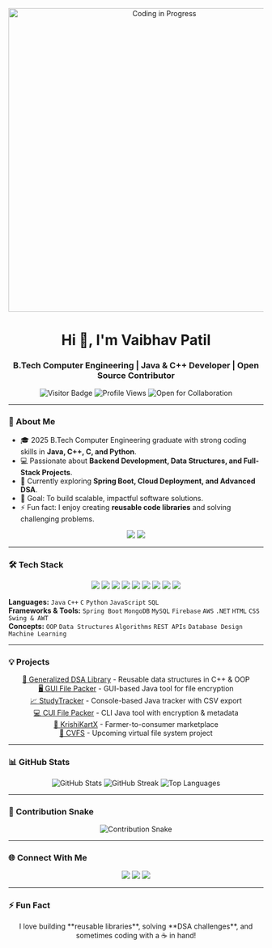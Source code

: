 <!-- GIF Banner -->
<p align="center">
  <img src="https://media.giphy.com/media/3o7aD2saalBwwftBIY/giphy.gif" alt="Coding in Progress" width="600"/>
</p>

<h1 align="center">Hi 👋, I'm Vaibhav Patil</h1>
<h3 align="center">B.Tech Computer Engineering | Java & C++ Developer | Open Source Contributor</h3>

<p align="center">
  <img src="https://visitor-badge.laobi.icu/badge?page_id=vaibhavpatilX" alt="Visitor Badge"/>
  <img src="https://komarev.com/ghpvc/?username=vaibhavpatilX&color=blue" alt="Profile Views"/>
  <img src="https://img.shields.io/badge/Open%20for-Collaboration-brightgreen" alt="Open for Collaboration"/>
</p>

---

### 🚀 About Me
- 🎓 2025 B.Tech Computer Engineering graduate with strong coding skills in **Java, C++, C, and Python**.
- 💻 Passionate about **Backend Development, Data Structures, and Full-Stack Projects**.
- 🌱 Currently exploring **Spring Boot, Cloud Deployment, and Advanced DSA**.
- 🎯 Goal: To build scalable, impactful software solutions.
- ⚡ Fun fact: I enjoy creating **reusable code libraries** and solving challenging problems.

<p align="center">
  <img src="https://img.shields.io/badge/Currently%20Learning-Spring%20Boot-blueviolet" />
  <img src="https://img.shields.io/badge/Currently%20Learning-Advanced%20DSA-green" />
</p>

---

### 🛠 Tech Stack
<p align="center">
  <img src="https://img.shields.io/badge/Java-ED8B00?style=flat&logo=java&logoColor=white" /> 
  <img src="https://img.shields.io/badge/C++-00599C?style=flat&logo=c%2B%2B&logoColor=white" />
  <img src="https://img.shields.io/badge/Python-3776AB?style=flat&logo=python&logoColor=white" />
  <img src="https://img.shields.io/badge/Spring%20Boot-6DB33F?style=flat&logo=spring&logoColor=white" />
  <img src="https://img.shields.io/badge/JavaScript-F7DF1E?style=flat&logo=javascript&logoColor=black" />
  <img src="https://img.shields.io/badge/MySQL-4479A1?style=flat&logo=mysql&logoColor=white" />
  <img src="https://img.shields.io/badge/MongoDB-47A248?style=flat&logo=mongodb&logoColor=white" />
  <img src="https://img.shields.io/badge/AWS-232F3E?style=flat&logo=amazonaws&logoColor=white" />
  <img src="https://img.shields.io/badge/Firebase-FFCA28?style=flat&logo=firebase&logoColor=black" />
</p>

**Languages:** `Java` `C++` `C` `Python` `JavaScript` `SQL`  
**Frameworks & Tools:** `Spring Boot` `MongoDB` `MySQL` `Firebase` `AWS` `.NET` `HTML` `CSS` `Swing & AWT`  
**Concepts:** `OOP` `Data Structures` `Algorithms` `REST APIs` `Database Design` `Machine Learning`

---

### 💡 Projects
<p align="center">
  <a href="https://github.com/vaibhavpatilX/Generalized-DSA-Library">📂 Generalized DSA Library</a> - Reusable data structures in C++ & OOP <br>
  <a href="https://github.com/vaibhavpatilX/GUI-File-Packer-Unpacker">🖥 GUI File Packer</a> - GUI-based Java tool for file encryption <br>
  <a href="https://github.com/vaibhavpatilX/StudyTracker">📈 StudyTracker</a> - Console-based Java tracker with CSV export <br>
  <a href="https://github.com/vaibhavpatilX/CUI-File-Packer-Unpacker">💻 CUI File Packer</a> - CLI Java tool with encryption & metadata <br>
  <a href="https://github.com/vaibhavpatilX/KrishiKartX">🌾 KrishiKartX</a> - Farmer-to-consumer marketplace <br>
  <a href="#">🚧 CVFS</a> - Upcoming virtual file system project
</p>

---

### 📊 GitHub Stats
<p align="center">
  <img src="https://github-readme-stats.vercel.app/api?username=vaibhavpatilX&show_icons=true&theme=radical" alt="GitHub Stats"/>
  <img src="https://github-readme-streak-stats.herokuapp.com/?user=vaibhavpatilX&theme=radical" alt="GitHub Streak"/>
  <img src="https://github-readme-stats.vercel.app/api/top-langs/?username=vaibhavpatilX&layout=compact&theme=radical" alt="Top Languages"/>
</p>

---

### 🐍 Contribution Snake
<p align="center">
 
  <img src="https://github.com/vaibhavpatilX/vaibhavpatilX/blob/output/github-contribution-grid-snake.svg" alt="Contribution Snake"/>

</p>

---

### 🌐 Connect With Me
<p align="center">
  <a href="https://www.linkedin.com/in/cs-er-vaibhav/"><img src="https://img.shields.io/badge/-LinkedIn-blue?style=flat&logo=linkedin"/></a>
  <a href="https://github.com/vaibhavpatilX"><img src="https://img.shields.io/badge/-GitHub-black?style=flat&logo=github"/></a>
  <a href="mailto:patil.vaibhvax@gmail.com"><img src="https://img.shields.io/badge/-Email-red?style=flat&logo=gmail&logoColor=white"/></a>
</p>

---

### ⚡ Fun Fact
<p align="center">
  I love building **reusable libraries**, solving **DSA challenges**, and sometimes coding with a ☕ in hand!
</p>
